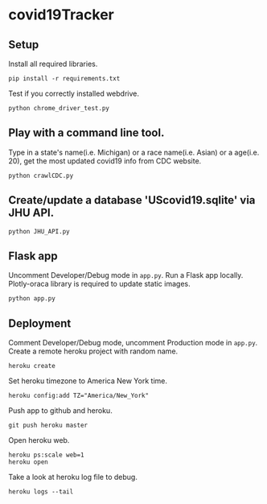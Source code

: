 # covid19Tracker
## Setup
Install all required libraries.
```
pip install -r requirements.txt
```

Test if you correctly installed webdrive.
```
python chrome_driver_test.py
```

## Play with a command line tool.
Type in a state's name(i.e. Michigan) or a race name(i.e. Asian) or a age(i.e. 20), get the most updated covid19 info from CDC website.
```
python crawlCDC.py
```

## Create/update a database 'UScovid19.sqlite' via JHU API. 

```
python JHU_API.py
```

## Flask app
Uncomment Developer/Debug mode in `app.py`. Run a Flask app locally. Plotly-oraca library is required to update static images.

```
python app.py
```

## Deployment
Comment Developer/Debug mode, uncomment Production mode in `app.py`. Create a remote heroku project with random name.
```
heroku create
```
Set heroku timezone to America New York time.
```
heroku config:add TZ="America/New_York"
```
Push app to github and heroku.
```
git push heroku master
```
Open heroku web.
```
heroku ps:scale web=1
heroku open
```
Take a look at heroku log file to debug.
```
heroku logs --tail
```
